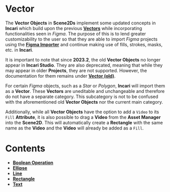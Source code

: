 # Vector

The **Vector Objects** in **Scene2Ds** implement some updated concepts in **Incari** which build upon the previous [**Vectors**](../vector2d.md) while incorporating functionalities seen in *Figma*. The purpose of this is to lend greater customizability to the user so that they are able to import *Figma* projects using the [**Figma Importer**](../../../modules/figma-importer.md) and continue making use of fills, strokes, masks, etc. in **Incari**. 

It is important to note that since **2023.2**, the old **Vector Objects** no longer appear in **Incari Studio**. They are also deprecated, meaning that while they may appear in older **Projects**, they are not supported. However, the documentation for them remains under [**Vector (old)**](../vector2d.md).

For certain *Figma* objects, such as a *Star* or *Polygon*, **Incari** will import them as a **Vector**. These **Vectors** are uneditable and unchangeable and therefore do not have a separate category. This subcategory is not to be confused with the aforementioned old **Vector Objects** nor the current main category.

Additionally, while all **Vector Objects** have the option to add a `Video` to its `Fill` **Attribute**, it is also possible to drag a **Video** from the **Asset Manager** into the **Scene2D**. This will automatically create a **Rectangle** with the same name as the **Video** and the **Video** will already be added as a `Fill`. 

# Contents

* [**Boolean Operation**](figmabooleanoperation.md)
* [**Ellipse**](figmaellipse.md)
* [**Line**](figmaline.md)
* [**Rectangle**](figmarectangle.md)
* [**Text**](figmatext.md)
